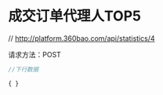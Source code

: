 # 成交订单代理人TOP5

// http://platform.360bao.com/api/statistics/4

请求方法：POST

```javascript
//下行数据

{ }

```

